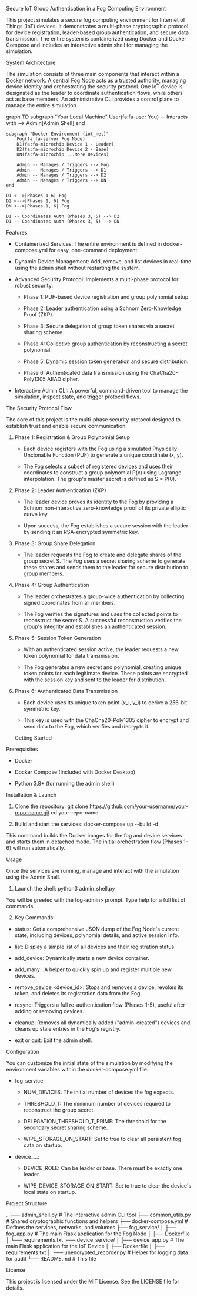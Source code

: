 Secure IoT Group Authentication in a Fog Computing Environment

This project simulates a secure fog computing environment for Internet of Things (IoT) devices. It demonstrates a multi-phase cryptographic protocol for device registration, leader-based group authentication, and secure data transmission. The entire system is containerized using Docker and Docker Compose and includes an interactive admin shell for managing the simulation.

System Architecture

The simulation consists of three main components that interact within a Docker network. A central Fog Node acts as a trusted authority, managing device identity and orchestrating the security protocol. One IoT device is designated as the leader to coordinate authentication flows, while others act as base members. An administrative CLI provides a control plane to manage the entire simulation.

graph TD
    subgraph "Your Local Machine"
        User(fa:fa-user You) -- Interacts with --> Admin[Admin Shell]
    end

    subgraph "Docker Environment (iot_net)"
        Fog(fa:fa-server Fog Node)
        D1(fa:fa-microchip Device 1 - Leader)
        D2(fa:fa-microchip Device 2 - Base)
        DN(fa:fa-microchip ...More Devices)

        Admin -- Manages / Triggers --> Fog
        Admin -- Manages / Triggers --> D1
        Admin -- Manages / Triggers --> D2
        Admin -- Manages / Triggers --> DN
    end

    D1 <-->|Phases 1-6| Fog
    D2 <-->|Phases 1, 6| Fog
    DN <-->|Phases 1, 6| Fog

    D1 -- Coordinates Auth (Phases 3, 5) --> D2
    D1 -- Coordinates Auth (Phases 3, 5) --> DN

Features

- Containerized Services: The entire environment is defined in docker-compose.yml for easy, one-command deployment.

- Dynamic Device Management: Add, remove, and list devices in real-time using the admin shell without restarting the system.

- Advanced Security Protocol: Implements a multi-phase protocol for robust security:
	- Phase 1: PUF-based device registration and group polynomial setup.

	- Phase 2: Leader authentication using a Schnorr Zero-Knowledge Proof (ZKP).

	- Phase 3: Secure delegation of group token shares via a secret sharing scheme.

	- Phase 4: Collective group authentication by reconstructing a secret polynomial.

	- Phase 5: Dynamic session token generation and secure distribution.

	- Phase 6: Authenticated data transmission using the ChaCha20-Poly1305 AEAD cipher.


- Interactive Admin CLI: A powerful, command-driven tool to manage the simulation, inspect state, and trigger protocol flows.

The Security Protocol Flow


The core of this project is the multi-phase security protocol designed to establish trust and enable secure communication.


1. Phase 1: Registration & Group Polynomial Setup


	- Each device registers with the Fog using a simulated Physically Unclonable Function (PUF) to generate a unique coordinate (x, y).

	- The Fog selects a subset of registered devices and uses their coordinates to construct a group polynomial P(x) using Lagrange interpolation. The group's master secret is defined as S = P(0).


2. Phase 2: Leader Authentication (ZKP)


	- The leader device proves its identity to the Fog by providing a Schnorr non-interactive zero-knowledge proof of its private elliptic curve key.

	- Upon success, the Fog establishes a secure session with the leader by sending it an RSA-encrypted symmetric key.


3. Phase 3: Group Share Delegation


	- The leader requests the Fog to create and delegate shares of the group secret S. The Fog uses a secret sharing scheme to generate these shares and sends them to the leader for secure distribution to group members.


4. Phase 4: Group Authentication


	- The leader orchestrates a group-wide authentication by collecting signed coordinates from all members.

	- The Fog verifies the signatures and uses the collected points to reconstruct the secret S. A successful reconstruction verifies the group's integrity and establishes an authenticated session.


5. Phase 5: Session Token Generation


	- With an authenticated session active, the leader requests a new token polynomial for data transmission.

	- The Fog generates a new secret and polynomial, creating unique token points for each legitimate device. These points are encrypted with the session key and sent to the leader for distribution.


6. Phase 6: Authenticated Data Transmission


	- Each device uses its unique token point (x_i, y_i) to derive a 256-bit symmetric key.

	- This key is used with the ChaCha20-Poly1305 cipher to encrypt and send data to the Fog, which verifies and decrypts it.

    Getting Started

Prerequisites

- Docker

- Docker Compose (Included with Docker Desktop)

- Python 3.8+ (for running the admin shell)

Installation & Launch

1. Clone the repository:
    git clone https://github.com/your-username/your-repo-name.git
    cd your-repo-name   

2. Build and start the services:
    docker-compose up --build -d

This command builds the Docker images for the fog and device services and starts them in detached mode. The initial orchestration flow (Phases 1-6) will run automatically.

Usage

Once the services are running, manage and interact with the simulation using the Admin Shell.

1. Launch the shell:
    python3 admin_shell.py

You will be greeted with the fog-admin> prompt. Type help for a full list of commands.

2. Key Commands:

- status: Get a comprehensive JSON dump of the Fog Node's current state, including devices, polynomial details, and active session info.

- list: Display a simple list of all devices and their registration status.

- add_device: Dynamically starts a new device container.

- add_many <count>: A helper to quickly spin up and register multiple new devices.

- remove_device <device_id>: Stops and removes a device, revokes its token, and deletes its registration data from the Fog.

- resync: Triggers a full re-authentication flow (Phases 1-5), useful after adding or removing devices.

- cleanup: Removes all dynamically added ("admin-created") devices and cleans up stale entries in the Fog's registry.

- exit or quit: Exit the admin shell.

Configuration

You can customize the initial state of the simulation by modifying the environment variables within the docker-compose.yml file.

- fog_service:
	- NUM_DEVICES: The initial number of devices the fog expects.

	- THRESHOLD_T: The minimum number of devices required to reconstruct the group secret.

	- DELEGATION_THRESHOLD_T_PRIME: The threshold for the secondary secret sharing scheme.

	- WIPE_STORAGE_ON_START: Set to true to clear all persistent fog data on startup.

- device_...:
	- DEVICE_ROLE: Can be leader or base. There must be exactly one leader.

	- WIPE_DEVICE_STORAGE_ON_START: Set to true to clear the device's local state on startup.

Project Structure

.
├── admin_shell.py            # The interactive admin CLI tool
├── common_utils.py           # Shared cryptographic functions and helpers
├── docker-compose.yml        # Defines the services, networks, and volumes
├── fog_service/
│   ├── fog_app.py            # The main Flask application for the Fog Node
│   ├── Dockerfile
│   └── requirements.txt
├── device_service/
│   ├── device_app.py         # The main Flask application for the IoT Device
│   ├── Dockerfile
│   ├── requirements.txt
│   └── unencrypted_recorder.py # Helper for logging data for audit
└── README.md                 # This file

License

This project is licensed under the MIT License. See the LICENSE file for details.